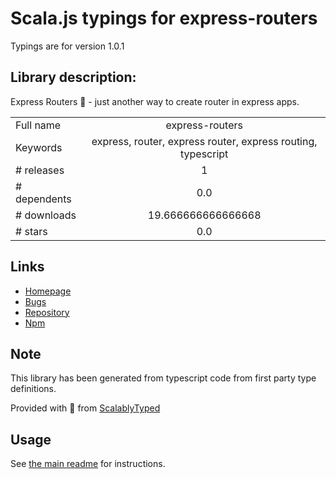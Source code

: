 
# Scala.js typings for express-routers

Typings are for version 1.0.1

## Library description:
Express Routers 🚦 - just another way to create router in express apps.

|                    |                 |
| ------------------ | :-------------: |
| Full name          | express-routers |
| Keywords           | express, router, express router, express routing, typescript |
| # releases         | 1 |
| # dependents       | 0.0 |
| # downloads        | 19.666666666666668 |
| # stars            | 0.0 |

## Links
- [Homepage](https://github.com/chanlito/express-routers#readme)
- [Bugs](https://github.com/chanlito/express-routers/issues)
- [Repository](https://github.com/chanlito/express-routers)
- [Npm](https://www.npmjs.com/package/express-routers)
    


## Note
This library has been generated from typescript code from first party type definitions.

Provided with :purple_heart: from [ScalablyTyped](https://github.com/oyvindberg/ScalablyTyped)

## Usage
See [the main readme](../../readme.md) for instructions.


